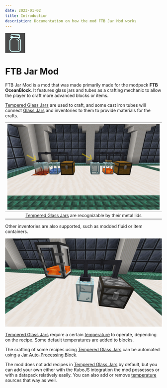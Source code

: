 ```yaml
---
date: 2023-01-02
title: Introduction
description: Documentation on how the mod FTB Jar Mod works
---
```


![Logo](./images/introduction/logo.png "Logo")

# FTB Jar Mod

FTB Jar Mod is a mod that was made primarily made for the modpack **FTB OceanBlock**. It features glass jars and tubes as a crafting mechanic to allow the player to craft more advanced blocks or items.

[Tempered Glass Jars](./contents/jars.md#tempered-glass-jar) are used to craft, and some cast iron tubes will connect [Glass Jars](./contents/jars.md#glass-jar) and inventories to them to provide materials for the crafts.

| ![Example Setup](./images/introduction/example-setup.png "Example Setup") |
|:--:|
| <figcaption>[Tempered Glass Jars](./contents/jars.md#tempered-glass-jar) are recognizable by their metal lids</figcaption> |

Other inventories are also supported, such as modded fluid or item containers.

![Modded Setup](./images/introduction/modded-setup.png "Modded Setup")

[Tempered Glass Jars](./contents/jars.md#tempered-glass-jar) require a certain [temperature](./contents/jars.md#temperature) to operate, depending on the recipe. Some default temperatures are added to blocks.

The crafting of some recipes using [Tempered Glass Jars](./contents/jars.md#tempered-glass-jar) can be automated using a [Jar Auto-Processing Block](./contents/automation.md).

The mod does not add recipes in [Tempered Glass Jars](./contents/jars.md#tempered-glass-jar) by default, but you can add your own either with the KubeJS integration the mod possesses or with a datapack relatively easily. You can also add or remove [temperature](./contents/jars.md#temperature) sources that way as well.